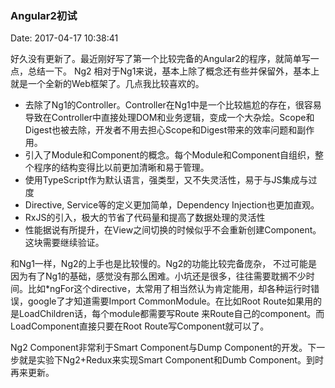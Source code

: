 <!--
title: Angular2初试
date: 2017-04-17 10:38:41
tags:
- Angular2
- AngularJS
-->
### Angular2初试
Date: 2017-04-17 10:38:41

好久没有更新了。最近刚好写了第一个比较完备的Angular2的程序，就简单写一点，总结一下。
Ng2 相对于Ng1来说，基本上除了概念还有些并保留外，基本上就是一个全新的Web框架了。几点我比较喜欢的。
<!-- More -->
- 去除了Ng1的Controller。Controller在Ng1中是一个比较尴尬的存在，很容易导致在Controller中直接处理DOM和业务逻辑，变成一个大杂烩。Scope和Digest也被去除，开发者不用去担心Scope和Digest带来的效率问题和副作用。
- 引入了Module和Component的概念。每个Module和Component自组织，整个程序的结构变得比以前更加清晰和易于管理。
- 使用TypeScript作为默认语言，强类型，又不失灵活性，易于与JS集成与过度
- Directive, Service等的定义更加简单，Dependency Injection也更加直观。
- RxJS的引入，极大的节省了代码量和提高了数据处理的灵活性
- 性能据说有所提升，在View之间切换的时候似乎不会重新创建Component。这块需要继续验证。

和Ng1一样，Ng2的上手也是比较慢的。Ng2的功能比较完备庞杂， 不过可能是因为有了Ng1的基础，感觉没有那么困难。小坑还是很多，往往需要耽搁不少时间。比如*ngFor这个directive，太常用了相当然认为肯定能用，却各种运行时错误，google了才知道需要Import CommonModule。在比如Root Route如果用的是LoadChildren话，每个module都需要写Route 来Route自己的component。而LoadComponent直接只要在Root Route写Component就可以了。

Ng2 Component非常利于Smart Component与Dump Component的开发。下一步就是实验下Ng2+Redux来实现Smart Component和Dumb Component。到时再来更新。
